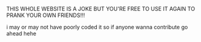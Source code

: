 THIS WHOLE WEBSITE IS A JOKE BUT YOU'RE FREE TO USE IT AGAIN TO PRANK YOUR OWN FRIENDS!!!

i may or may not have poorly coded it so if anyone wanna contribute go ahead hehe
